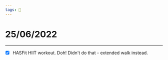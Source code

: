 ```yaml
---
tags: 📆
---
```


# 25/06/2022
---

- [x] HASFit HIIT workout. Doh! Didn't do that - extended walk instead.

